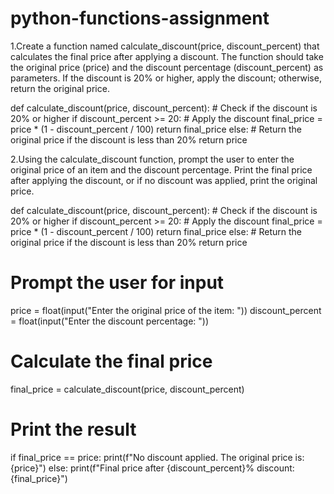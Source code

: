 # python-functions-assignment

1.Create a function named calculate_discount(price, discount_percent) that calculates the final price after applying a discount. The function should take the original price (price) and the discount percentage (discount_percent) as parameters. If the discount is 20% or higher, apply the discount; otherwise, return the original price.

def calculate_discount(price, discount_percent):
    # Check if the discount is 20% or higher
    if discount_percent >= 20:
        # Apply the discount
        final_price = price * (1 - discount_percent / 100)
        return final_price
    else:
        # Return the original price if the discount is less than 20%
        return price

2.Using the calculate_discount function, prompt the user to enter the original price of an item and the discount percentage. Print the final price after applying the discount, or if no discount was applied, print the original price.

def calculate_discount(price, discount_percent):
    # Check if the discount is 20% or higher
    if discount_percent >= 20:
        # Apply the discount
        final_price = price * (1 - discount_percent / 100)
        return final_price
    else:
        # Return the original price if the discount is less than 20%
        return price

# Prompt the user for input
price = float(input("Enter the original price of the item: "))
discount_percent = float(input("Enter the discount percentage: "))

# Calculate the final price
final_price = calculate_discount(price, discount_percent)

# Print the result
if final_price == price:
    print(f"No discount applied. The original price is: {price}")
else:
    print(f"Final price after {discount_percent}% discount: {final_price}")
